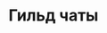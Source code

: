 ---
# Feel free to add content and custom Front Matter to this file.
# To modify the layout, see https://jekyllrb.com/docs/themes/#overriding-theme-defaults

title: Гильд чаты 
layout: page
permalink: /chats/
nav_order: 3
has_children: true
has_toc: true
---